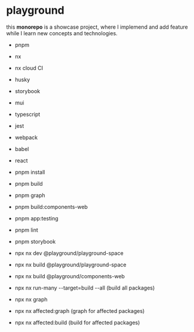 # playground

this **monorepo** is a showcase project, where I implemend and add feature while I learn new concepts and technologies.

- pnpm
- nx
- nx cloud CI
- husky
- storybook
- mui
- typescript
- jest
- webpack
- babel
- react


- pnpm install
- pnpm build
- pnpm graph
- pnpm build:components-web
- pnpm app:testing
- pnpm lint
- pnpm storybook



- npx nx dev @playground/playground-space
- npx nx build @playground/playground-space
- npx nx build @playground/components-web
- npx nx run-many --target=build --all (build all packages)
- npx nx graph
- npx nx affected:graph (graph for affected packages)
- npx nx affected:build (build for affected packages)